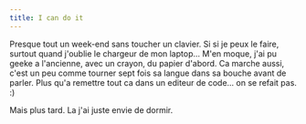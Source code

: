 ```yaml
---
title: I can do it
---
```


Presque tout un week-end sans toucher un clavier. Si si je peux le faire,
surtout quand j'oublie le chargeur de mon laptop... M'en moque, j'ai pu geeke
a l'ancienne, avec un crayon, du papier d'abord. Ca marche aussi, c'est un peu
comme tourner sept fois sa langue dans sa bouche avant de parler. Plus qu'a
remettre tout ca dans un editeur de code... on se refait pas. :)

Mais plus tard. La j'ai juste envie de dormir.

